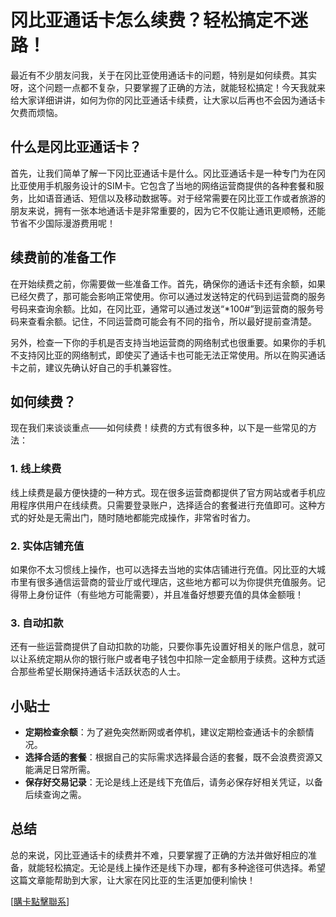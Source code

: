 # 冈比亚通话卡怎么续费？轻松搞定不迷路！

最近有不少朋友问我，关于在冈比亚使用通话卡的问题，特别是如何续费。其实呀，这个问题一点都不复杂，只要掌握了正确的方法，就能轻松搞定！今天我就来给大家详细讲讲，如何为你的冈比亚通话卡续费，让大家以后再也不会因为通话卡欠费而烦恼。

## 什么是冈比亚通话卡？

首先，让我们简单了解一下冈比亚通话卡是什么。冈比亚通话卡是一种专门为在冈比亚使用手机服务设计的SIM卡。它包含了当地的网络运营商提供的各种套餐和服务，比如语音通话、短信以及移动数据等。对于经常需要在冈比亚工作或者旅游的朋友来说，拥有一张本地通话卡是非常重要的，因为它不仅能让通讯更顺畅，还能节省不少国际漫游费用呢！

## 续费前的准备工作

在开始续费之前，你需要做一些准备工作。首先，确保你的通话卡还有余额，如果已经欠费了，那可能会影响正常使用。你可以通过发送特定的代码到运营商的服务号码来查询余额。比如，在冈比亚，通常可以通过发送“*100#”到运营商的服务号码来查看余额。记住，不同运营商可能会有不同的指令，所以最好提前查清楚。

另外，检查一下你的手机是否支持当地运营商的网络制式也很重要。如果你的手机不支持冈比亚的网络制式，即使买了通话卡也可能无法正常使用。所以在购买通话卡之前，建议先确认好自己的手机兼容性。

## 如何续费？

现在我们来谈谈重点——如何续费！续费的方式有很多种，以下是一些常见的方法：

### 1. 线上续费

线上续费是最方便快捷的一种方式。现在很多运营商都提供了官方网站或者手机应用程序供用户在线续费。只需要登录账户，选择适合的套餐进行充值即可。这种方式的好处是无需出门，随时随地都能完成操作，非常省时省力。

### 2. 实体店铺充值

如果你不太习惯线上操作，也可以选择去当地的实体店铺进行充值。冈比亚的大城市里有很多通信运营商的营业厅或代理店，这些地方都可以为你提供充值服务。记得带上身份证件（有些地方可能需要），并且准备好想要充值的具体金额哦！

### 3. 自动扣款

还有一些运营商提供了自动扣款的功能，只要你事先设置好相关的账户信息，就可以让系统定期从你的银行账户或者电子钱包中扣除一定金额用于续费。这种方式适合那些希望长期保持通话卡活跃状态的人士。

## 小贴士

- **定期检查余额**：为了避免突然断网或者停机，建议定期检查通话卡的余额情况。
- **选择合适的套餐**：根据自己的实际需求选择最合适的套餐，既不会浪费资源又能满足日常所需。
- **保存好交易记录**：无论是线上还是线下充值后，请务必保存好相关凭证，以备后续查询之需。

## 总结

总的来说，冈比亚通话卡的续费并不难，只要掌握了正确的方法并做好相应的准备，就能轻松搞定。无论是线上操作还是线下办理，都有多种途径可供选择。希望这篇文章能帮助到大家，让大家在冈比亚的生活更加便利愉快！

[[購卡點擊聯系](https://t.me/s/esim1088)]